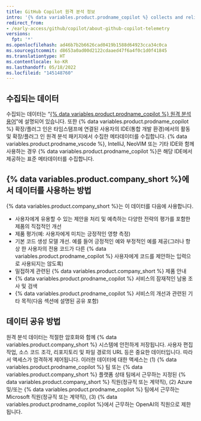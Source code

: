 ```yaml
---
title: GitHub Copilot 원격 분석 정보
intro: '{% data variables.product.prodname_copilot %} collects and relies on additional telemetry data beyond what other {% data variables.product.company_short %} products and services collect.'
redirect_from:
- /early-access/github/copilot/about-github-copilot-telemetry
versions:
  fpt: '*'
ms.openlocfilehash: ad46b7b2b6626cad0419b1588d64923cca34c0ca
ms.sourcegitcommit: d8653a0ad00d2122cdaaed47f6a4f0c1d0f41845
ms.translationtype: HT
ms.contentlocale: ko-KR
ms.lasthandoff: 05/18/2022
ms.locfileid: "145148760"
---
```

## <a name="what-data-is-collected"></a>수집되는 데이터

수집되는 데이터는 “[{% data variables.product.prodname_copilot %} 원격 분석 용어](/github/copilot/github-copilot-telemetry-terms)”에 설명되어 있습니다. 또한 {% data variables.product.prodname_copilot %} 확장/플러그 인은 타임스탬프에 연결된 사용자의 IDE(통합 개발 환경)에서의 활동 및 확장/플러그 인 원격 분석 패키지에서 수집한 메타데이터를 수집합니다. {% data variables.product.prodname_vscode %}, IntelliJ, NeoVIM 또는 기타 IDE와 함께 사용하는 경우 {% data variables.product.prodname_copilot %}은 해당 IDE에서 제공하는 표준 메타데이터를 수집합니다. 

## <a name="how-the-data-is-used-by--data-variablesproductcompany_short-"></a>{% data variables.product.company_short %}에서 데이터를 사용하는 방법

{% data variables.product.company_short %}는 이 데이터를 다음에 사용합니다.

- 사용자에게 유용할 수 있는 제안을 처리 및 예측하는 다양한 전략의 평가를 포함한 제품의 직접적인 개선
- 제품 평가(예: 사용자에게 미치는 긍정적인 영향 측정)
- 기본 코드 생성 모델 개선. 예를 들어 긍정적인 예와 부정적인 예를 제공(그러나 항상 한 사용자의 전용 코드가 다른 {% data variables.product.prodname_copilot %} 사용자에게 코드를 제안하는 입력으로 사용되지는 않도록)
- 밀접하게 관련된 {% data variables.product.company_short %} 제품 안내
- {% data variables.product.prodname_copilot %} 서비스의 잠재적인 남용 조사 및 검색
- {% data variables.product.prodname_copilot %} 서비스의 개선과 관련된 기타 목적(다음 섹션에 설명된 공유 포함)

## <a name="how-the-data-is-shared"></a>데이터 공유 방법

원격 분석 데이터는 적절한 암호화와 함께 {% data variables.product.company_short %} 시스템에 안전하게 저장됩니다. 사용자 편집 작업, 소스 코드 조각, 리포지토리 및 파일 경로의 URL 등은 중요한 데이터입니다. 따라서 액세스가 엄격하게 제어됩니다. 이러한 데이터에 대한 액세스는 (1) {% data variables.product.prodname_copilot %} 팀 또는 {% data variables.product.company_short %} 플랫폼 상태 팀에서 근무하는 지정된 {% data variables.product.company_short %} 직원(정규직 또는 계약직), (2) Azure 및/또는 {% data variables.product.prodname_copilot %} 팀에서 근무하는 Microsoft 직원(정규직 또는 계약직), (3) {% data variables.product.prodname_copilot %}에서 근무하는 OpenAI의 직원으로 제한됩니다.

